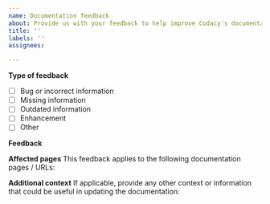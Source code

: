 ```yaml
---
name: Documentation feedback
about: Provide us with your feedback to help improve Codacy's documentation
title: ''
labels: ''
assignees: 

---
```


**Type of feedback**

-   [ ] Bug or incorrect information
-   [ ] Missing information
-   [ ] Outdated information
-   [ ] Enhancement
-   [ ] Other

**Feedback**

<!-- Write your feedback here -->

**Affected pages**
This feedback applies to the following documentation pages / URLs:

<!-- Add the URLs of the relevant pages -->

**Additional context**
If applicable, provide any other context or information that could be useful in updating the documentation:

<!-- Add extra information here -->
